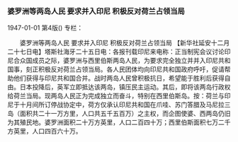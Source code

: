 ### 婆罗洲等两岛人民  要求并入印尼  积极反对荷兰占领当局

1947-01-01
第4版()
专栏：

　　婆罗洲等两岛人民
    要求并入印尼
    积极反对荷兰占领当局
    【新华社延安十二月二十七日电】塔斯社海牙二十五日电：各报刊载印尼来电称：正当制宪会议讨论印尼合众国成员之际，婆罗洲与西里伯斯两岛人民，为要求完全独立并并入印尼共和国事，刻正积极反对荷兰占领当局。各人民团体均向印尼共和国政府呼吁，促请帮助他们获得与印尼共和国合并。战时两岛人民曾积极抗日，希望能于胜利后获得自由。日本投降后，英军立即抵达该两岛，镇压民主运动。其后，即将该两岛行政权给荷兰当局。现两岛人民正为完成独立而奋斗，特别在西里伯斯岛。按：荷兰与印尼于十月间所订停战协定中，荷方仅承认印尼共和国在爪哇、苏门答腊及马尼拉三岛（面积共二十一万方里，人口共五千五百万）之主权，而企图使婆、西两岛仍旧为其殖民地。婆罗洲面积二十万方英里，人口二百四十万；西里伯斯面积七万二千方英里，人口四百六十万。
